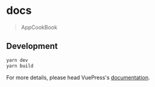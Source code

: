 # docs

> AppCookBook

## Development

```bash
yarn dev
yarn build
```

For more details, please head VuePress's [documentation](https://v1.vuepress.vuejs.org/).

